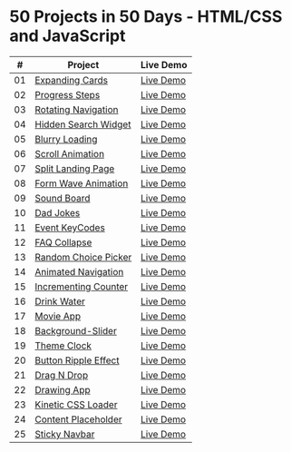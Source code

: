 # 50 Projects in 50 Days - HTML/CSS and JavaScript

|  #  | Project                                                                                                                     | Live Demo                                                                         |
| :-: | --------------------------------------------------------------------------------------------------------------------------- | --------------------------------------------------------------------------------- |
| 01  | [Expanding Cards](https://github.com/hey-aman/50ProjectsIn50Days/tree/main/01Day1-ExpandingCards)                           | [Live Demo](https://aman-sah.github.io/01Day1-ExpandingCards/)                    |
| 02  | [Progress Steps](https://github.com/hey-aman/50ProjectsIn50Days/commit/0659ba00ac1f2654ca06d7f65ead6fde4091b9f9)            | [Live Demo](https://aman-sah.github.io/02Day2-ProgressSteps/)                     |  
| 03  | [Rotating Navigation](https://github.com/hey-aman/50ProjectsIn50Days/commit/e6fa839978ae543412033b8e1a842afdde36023c)       | [Live Demo](https://aman-sah.github.io/RotatingNavigation/)                       |
| 04  | [Hidden Search Widget](https://github.com/hey-aman/50ProjectsIn50Days/commit/8c648f908fac02db18561aed898175ea6e3fbd91)      | [Live Demo](https://aman-sah.github.io/04Day4-HiddenSearchWidget/)                |
| 05  | [Blurry Loading](https://github.com/hey-aman/50ProjectsIn50Days/commit/667cd710cf9a7a2396ad1f860405b3b700d4919f)            | [Live Demo](https://aman-sah.github.io/Blurry-Loading/)                           |
| 06  | [Scroll Animation](https://github.com/hey-aman/50ProjectsIn50Days/commit/e858e4c19a29ea02a22d43b9779545217e486edc)          | [Live Demo](https://aman-sah.github.io/Scroll-Animation/)                         |
| 07  | [Split Landing Page](https://github.com/hey-aman/50ProjectsIn50Days/commit/58149c2735b94229b27383feec47789731f65598)        | [Live Demo](https://aman-sah.github.io/Split-Landing-Page/)                       |
| 08  | [Form Wave Animation](https://github.com/hey-aman/50ProjectsIn50Days/commit/1c2157d85c9f743c75498495b5618f8f060c4678)       | [Live Demo](https://aman-sah.github.io/Form-Wave-Animation/)                      |
| 09  | [Sound Board](https://github.com/hey-aman/50ProjectsIn50Days/commit/aff0c9dee42bd3c3ff3249be5eb3d785d708ab47)               | [Live Demo](https://aman-sah.github.io/Sound-Board/)                              | 
| 10  | [Dad Jokes](https://github.com/hey-aman/50ProjectsIn50Days/commit/38a58596be3dfaea70199720815ff84fb1bab017)                 | [Live Demo](https://aman-sah.github.io/Dad-Jokes/)                                |
| 11  | [Event KeyCodes](https://github.com/hey-aman/50ProjectsIn50Days/commit/89c52884c17988262ee1b5489917edc2232db75b)            | [Live Demo](https://aman-sah.github.io/Event-KeyCodes/)                           | 
| 12  | [FAQ Collapse](https://github.com/hey-aman/50ProjectsIn50Days/commit/555207bfad8acd8d79ce6a1810cc39ccc022ca2b)              | [Live Demo](https://aman-sah.github.io/FAQ-Collapse/)                             |
| 13  | [Random Choice Picker](https://github.com/hey-aman/50ProjectsIn50Days/commit/8166e26007904c8e85d51a1ad71da7e838abe09f)      | [Live Demo](https://aman-sah.github.io/Random-Choice-Picker/)                     |
| 14  | [Animated Navigation](https://github.com/hey-aman/50ProjectsIn50Days/commit/68a84188172489ecdb85f31f8b1db38a445c666f)       | [Live Demo](https://aman-sah.github.io/Animated-Navigation/#)                     | 
| 15  | [Incrementing Counter](https://github.com/hey-aman/50ProjectsIn50Days/commit/8656e7016a8c14e812c5acc991f368c96c877e45)      | [Live Demo](https://aman-sah.github.io/Incrementing-Counter/)                     |
| 16  | [Drink Water](https://github.com/hey-aman/50ProjectsIn50Days/commit/d9def303228e26831de211f59002c0eeec0158e1)               | [Live Demo](https://aman-sah.github.io/Drink-Water/)                              |
| 17  | [Movie App](https://github.com/hey-aman/50ProjectsIn50Days/commit/c966c100a71bcfbb49c120c447a9eb8ddb25c4a4)                 | [Live Demo](https://aman-sah.github.io/Movie-App/)                                |
| 18  | [Background-Slider](https://github.com/hey-aman/50ProjectsIn50Days/commit/b69c696d57b674a66ed9cf48ebc350f56275af3d)         | [Live Demo](https://aman-sah.github.io/Background-Slider/)                        |
| 19  | [Theme Clock](https://github.com/hey-aman/50ProjectsIn50Days/commit/7ddd42f299d19850b72e22fbf6dacaee6eea782a)               | [Live Demo](https://aman-sah.github.io/Theme-Clock/)                              |  
| 20  | [Button Ripple Effect](https://github.com/hey-aman/50ProjectsIn50Days/commit/eb528cb06b028c86dd8ed3f4fedcb22265c274f0)      | [Live Demo](https://aman-sah.github.io/Button-Ripple-Effect/)                     |
| 21  | [Drag N Drop](https://github.com/hey-aman/50ProjectsIn50Days/commit/db8cf1c2e8c5c6f2ab31f797e5fd0833183e4295)               | [Live Demo](https://aman-sah.github.io/Drag-N-Drop/)                              |  
| 22  | [Drawing App](https://github.com/hey-aman/50ProjectsIn50Days/commit/1f5a9299977c429923bff61a4bbc586fb52cb2dc)               | [Live Demo](https://aman-sah.github.io/Drawing-App/)                              | 
| 23  | [Kinetic CSS Loader](https://github.com/hey-aman/50ProjectsIn50Days/commit/c38e17aa9a6a79c9d854b6c72189e4dee5e568e6)        | [Live Demo](https://aman-sah.github.io/Kinetic-CSS-Loader/)                       |
| 24  | [Content Placeholder](https://github.com/hey-aman/50ProjectsIn50Days/commit/05c4ed197e26f6c0d11961a7c6ae64d238867535)       | [Live Demo](https://aman-sah.github.io/Content-Placeholder/)                      |
| 25  | [Sticky Navbar](https://github.com/hey-aman/50ProjectsIn50Days/commit/3e387d59f500321354e355e5c3d3fae5dc7aea1b)             | [Live Demo](https://aman-sah.github.io/Sticky-Navbar/)                            |  





